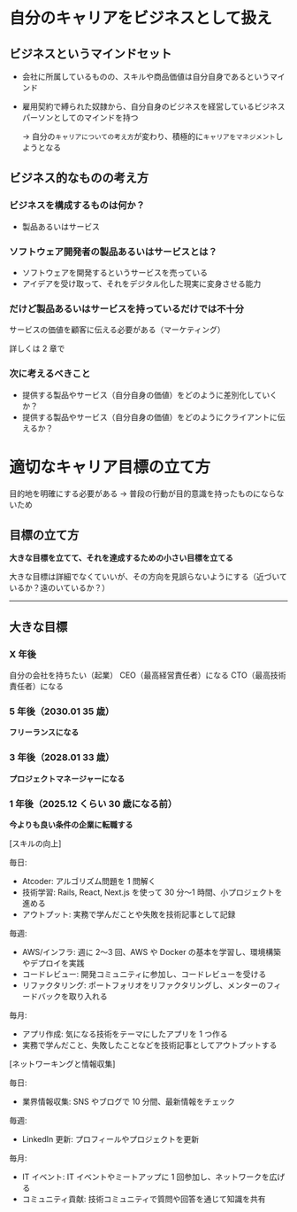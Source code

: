 # 自分のキャリアをビジネスとして扱え

## ビジネスというマインドセット

- 会社に所属しているものの、スキルや商品価値は自分自身であるというマインド
- 雇用契約で縛られた奴隷から、自分自身のビジネスを経営しているビジネスパーソンとしてのマインドを持つ

  → 自分の`キャリアについての考え方`が変わり、積極的に`キャリアをマネジメント`しようとなる

## ビジネス的なものの考え方

### ビジネスを構成するものは何か？

- 製品あるいはサービス

### ソフトウェア開発者の製品あるいはサービスとは？

- ソフトウェアを開発するというサービスを売っている
- アイデアを受け取って、それをデジタル化した現実に変身させる能力

### だけど製品あるいはサービスを持っているだけでは不十分

サービスの価値を顧客に伝える必要がある（マーケティング）

詳しくは 2 章で

### 次に考えるべきこと

- 提供する製品やサービス（自分自身の価値）をどのように差別化していくか？
- 提供する製品やサービス（自分自身の価値）をどのようにクライアントに伝えるか？

# 適切なキャリア目標の立て方

目的地を明確にする必要がある
→ 普段の行動が目的意識を持ったものにならないため

## 目標の立て方

**大きな目標を立てて、それを達成するための小さい目標を立てる**

大きな目標は詳細でなくていいが、その方向を見誤らないようにする（近づいているか？遠のいているか？）

---

## 大きな目標

### X 年後

自分の会社を持ちたい（起業）
CEO（最高経営責任者）になる
CTO（最高技術責任者）になる

### 5 年後（2030.01 35 歳）

**フリーランスになる**

### 3 年後（2028.01 33 歳）

**プロジェクトマネージャーになる**

### 1 年後（2025.12 くらい 30 歳になる前）

**今よりも良い条件の企業に転職する**

[スキルの向上]

毎日:

- Atcoder: アルゴリズム問題を 1 問解く
- 技術学習: Rails, React, Next.js を使って 30 分〜1 時間、小プロジェクトを進める
- アウトプット: 実務で学んだことや失敗を技術記事として記録

毎週:

- AWS/インフラ: 週に 2〜3 回、AWS や Docker の基本を学習し、環境構築やデプロイを実践
- コードレビュー: 開発コミュニティに参加し、コードレビューを受ける
- リファクタリング: ポートフォリオをリファクタリングし、メンターのフィードバックを取り入れる

毎月:

- アプリ作成: 気になる技術をテーマにしたアプリを 1 つ作る
- 実務で学んだこと、失敗したことなどを技術記事としてアウトプットする

[ネットワーキングと情報収集]

毎日:

- 業界情報収集: SNS やブログで 10 分間、最新情報をチェック

毎週:

- LinkedIn 更新: プロフィールやプロジェクトを更新

毎月:

- IT イベント: IT イベントやミートアップに 1 回参加し、ネットワークを広げる
- コミュニティ貢献: 技術コミュニティで質問や回答を通じて知識を共有
